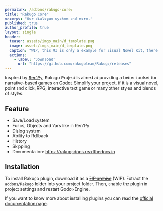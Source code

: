 ```yaml
---
permalink: /addons/rakugo-core/
title: "Rakugo Core"
excerpt: "Our dialogue system and more."
published: true
author_profile: true
layout: single
header:
  teaser: assets/imgs_main/d_template.png
  image: assets/imgs_main/d_template.png
  caption: "WIP, this UI is only a example for Visual Novel Kit, there is no any UI template included in this addon."
  actions:
    - label: "Download"
      url: "https://github.com/rakugoteam/Rakugo/releases"
---
```


Inspired by [Ren'Py], Rakugo Project is aimed at providing a better toolset for narrative-based games on [Godot].
Simplify your project, if it is a visual novel, point and click, RPG, interactive text game or many other styles and blends of styles.

## Feature
* Save/Load system
* Funcs, Objects and Vars like in Ren'Py
* Dialog system
* Ability to Rollback
* History
* Skipping
* Documentation: https://rakugodocs.readthedocs.io

## Installation

To install Rakugo plugin, download it as a ~~[ZIP archive]()~~ (WIP). 
Extract the `addons/Rakugo` folder into your project folder. 
Then, enable the plugin in project settings and restart Godot-Engine.

If you want to know more about installing plugins you can read the [official documentation page](https://docs.godotengine.org/en/stable/tutorials/plugins/editor/installing_plugins.html).



[Ren'Py]: https://www.renpy.org
[Godot]: https://godotengine.org